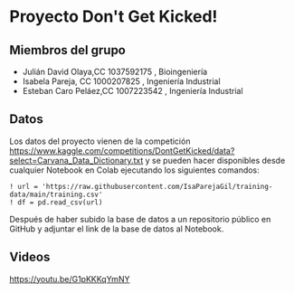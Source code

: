 # Proyecto Don't Get Kicked!

## Miembros del grupo 

- Julián David Olaya,CC 1037592175 , Bioingeniería 
- Isabela Pareja, CC 1000207825 , Ingeniería Industrial
- Esteban Caro Peláez,CC 1007223542 , Ingeniería Industrial 

## Datos 

Los datos del proyecto vienen de la competición https://www.kaggle.com/competitions/DontGetKicked/data?select=Carvana_Data_Dictionary.txt y se pueden hacer disponibles desde cualquier Notebook en Colab ejecutando los siguientes comandos: 


``` 
! url = 'https://raw.githubusercontent.com/IsaParejaGil/training-data/main/training.csv'
! df = pd.read_csv(url)

```

Después de haber subido la base de datos a un repositorio público en GitHub y adjuntar el link de la base de datos al Notebook. 


## Videos
https://youtu.be/G1pKKKqYmNY
